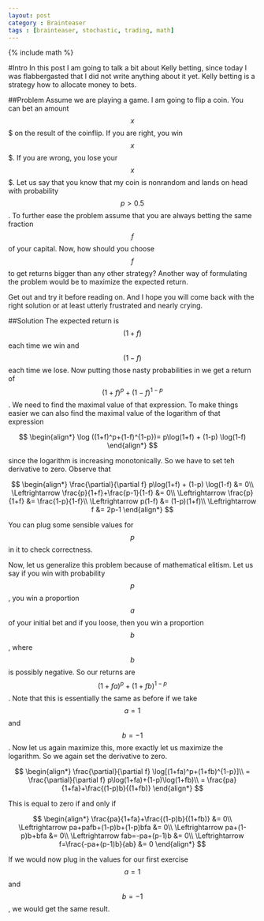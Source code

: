 ```yaml
---
layout: post
category : Brainteaser
tags : [brainteaser, stochastic, trading, math]
---
```

{% include math %}

#Intro
In this post I am going to talk a bit about Kelly betting, since today
I was flabbergasted that I did not write anything about it yet. Kelly
betting is a strategy how to allocate money to bets.

##Problem
Assume we are playing a game. I am going to flip a coin. You can bet
an amount $$x$$$ on the result of the coinflip. If you are right, you
win $$x$$$. If you are wrong, you lose your $$x$$$. Let us say that
you know that my coin is nonrandom and lands on head with probability
$$p>0.5$$. To further ease the problem assume that you are always
betting the same fraction $$f$$ of your capital. Now, how should you
choose $$f$$ to get returns bigger than any other strategy? Another
way of formulating the problem would be to maximize the expected
return.

Get out and try it before reading on. And I hope you will come back
with the right solution or at least utterly frustrated and nearly
crying.

##Solution
The expected return is $$(1+f)$$ each time we win and $$(1-f)$$ each
time we lose. Now putting those nasty probabilities in we get a return
of $$(1+f)^p+(1-f)^{1-p}$$. We need to find the maximal value of that
expression. To make things easier we can also find the maximal value
of the logarithm of that expression

$$
\begin{align*}
\log ((1+f)^p+(1-f)^{1-p})=
p\log(1+f) + (1-p) \log(1-f)
\end{align*}
$$

since the logarithm is increasing monotonically. So we have to set teh
derivative to zero. Observe that

$$
\begin{align*}
\frac{\partial}{\partial f} p\log(1+f) + (1-p) \log(1-f) &= 0\\
\Leftrightarrow \frac{p}{1+f}+\frac{p-1}{1-f} &= 0\\
\Leftrightarrow \frac{p}{1+f} &= \frac{1-p}{1-f}\\
\Leftrightarrow p(1-f) &= (1-p)(1+f)\\
\Leftrightarrow f &= 2p-1
\end{align*}
$$

You can plug some sensible values for $$p$$ in it to check
correctness.

Now, let us generalize this problem because of mathematical elitism.
Let us say if you win with probability $$p$$, you win a proportion
$$a$$ of your initial bet and if you loose, then you win a proportion
$$b$$, where $$b$$ is possibly negative.
So our returns are $$(1+fa)^p+(1+fb)^{1-p}$$. Note that this is
essentially the same as before if we take $$a=1$$ and $$b=-1$$.
Now let us again maximize this, more exactly let us maximize the
logarithm. So we again set the derivative to zero.

$$
\begin{align*}
\frac{\partial}{\partial f} \log[(1+fa)^p+(1+fb)^{1-p}]\\
= \frac{\partial}{\partial f} p\log(1+fa)+(1-p)\log(1+fb)\\
= \frac{pa}{1+fa}+\frac{(1-p)b}{(1+fb)}
\end{align*}
$$

This is equal to zero if and only if

$$
\begin{align*}
\frac{pa}{1+fa}+\frac{(1-p)b}{(1+fb)} &= 0\\
\Leftrightarrow pa+pafb+(1-p)b+(1-p)bfa &= 0\\
\Leftrightarrow pa+(1-p)b+bfa &= 0\\
\Leftrightarrow fab=-pa+(p-1)b &= 0\\
\Leftrightarrow f=\frac{-pa+(p-1)b}{ab} &= 0
\end{align*}
$$

If we would now plug in the values for our first exercise $$a=1$$ and
$$b=-1$$, we would get the same result.

